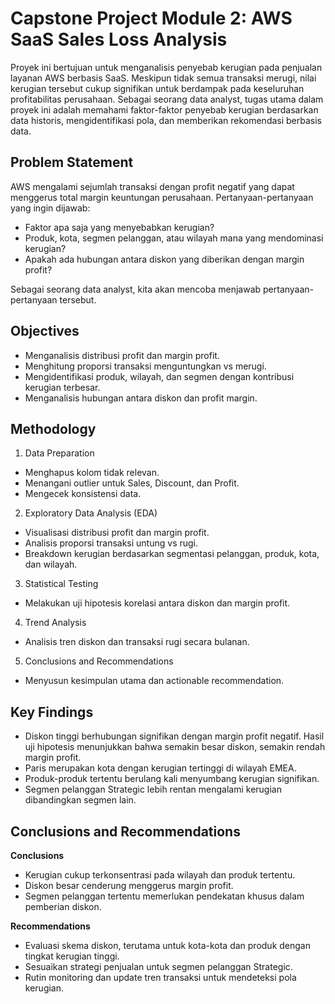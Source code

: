 # Capstone Project Module 2: AWS SaaS Sales Loss Analysis
Proyek ini bertujuan untuk menganalisis penyebab kerugian pada penjualan layanan AWS berbasis SaaS. Meskipun tidak semua transaksi merugi, nilai kerugian tersebut cukup signifikan untuk berdampak pada keseluruhan profitabilitas perusahaan. Sebagai seorang data analyst, tugas utama dalam proyek ini adalah memahami faktor-faktor penyebab kerugian berdasarkan data historis, mengidentifikasi pola, dan memberikan rekomendasi berbasis data.

## Problem Statement
AWS mengalami sejumlah transaksi dengan profit negatif yang dapat menggerus total margin keuntungan perusahaan.
Pertanyaan-pertanyaan yang ingin dijawab:
- Faktor apa saja yang menyebabkan kerugian?
- Produk, kota, segmen pelanggan, atau wilayah mana yang mendominasi kerugian?
- Apakah ada hubungan antara diskon yang diberikan dengan margin profit?
  
Sebagai seorang data analyst, kita akan mencoba menjawab pertanyaan-pertanyaan tersebut.

## Objectives
- Menganalisis distribusi profit dan margin profit.
- Menghitung proporsi transaksi menguntungkan vs merugi.
- Mengidentifikasi produk, wilayah, dan segmen dengan kontribusi kerugian terbesar.
- Menganalisis hubungan antara diskon dan profit margin.

## Methodology
1. Data Preparation
  - Menghapus kolom tidak relevan.
  - Menangani outlier untuk Sales, Discount, dan Profit.
  - Mengecek konsistensi data.
2. Exploratory Data Analysis (EDA)
  - Visualisasi distribusi profit dan margin profit.
  - Analisis proporsi transaksi untung vs rugi.
  - Breakdown kerugian berdasarkan segmentasi pelanggan, produk, kota, dan wilayah.
3. Statistical Testing
  - Melakukan uji hipotesis korelasi antara diskon dan margin profit.
4. Trend Analysis
  - Analisis tren diskon dan transaksi rugi secara bulanan.
5. Conclusions and Recommendations
  - Menyusun kesimpulan utama dan actionable recommendation.

## Key Findings
- Diskon tinggi berhubungan signifikan dengan margin profit negatif. Hasil uji hipotesis menunjukkan bahwa semakin besar diskon, semakin rendah margin profit.
- Paris merupakan kota dengan kerugian tertinggi di wilayah EMEA.
- Produk-produk tertentu berulang kali menyumbang kerugian signifikan.
- Segmen pelanggan Strategic lebih rentan mengalami kerugian dibandingkan segmen lain.

## Conclusions and Recommendations
**Conclusions**
- Kerugian cukup terkonsentrasi pada wilayah dan produk tertentu.
- Diskon besar cenderung menggerus margin profit.
- Segmen pelanggan tertentu memerlukan pendekatan khusus dalam pemberian diskon.
  
**Recommendations**
- Evaluasi skema diskon, terutama untuk kota-kota dan produk dengan tingkat kerugian tinggi.
- Sesuaikan strategi penjualan untuk segmen pelanggan Strategic.
- Rutin monitoring dan update tren transaksi untuk mendeteksi pola kerugian.


